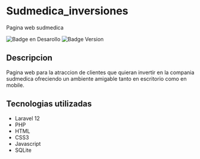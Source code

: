 # Sudmedica_inversiones
Pagina web sudmedica

![Badge en Desarollo](https://img.shields.io/badge/STATUS-EN%20DESAROLLO-green)
![Badge Version](https://img.shields.io/badge/VERSION-1.0.0%-blue)


## Descripcion
Pagina web para la atraccion de clientes que quieran invertir en la compania sudmedica ofreciendo un ambiente amigable tanto en escritorio como en mobile.

## Tecnologias utilizadas
- Laravel 12
- PHP
- HTML
- CSS3
- Javascript
- SQLite

